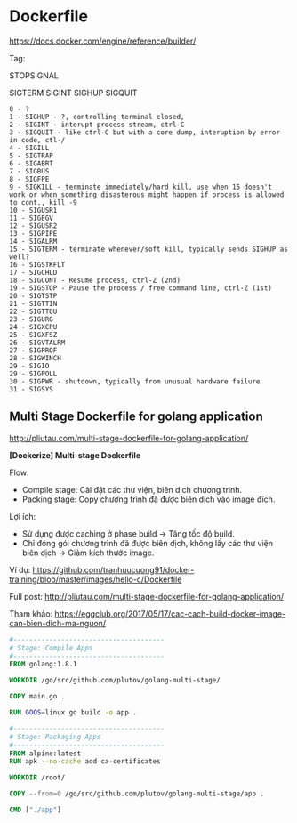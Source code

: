 # Dockerfile

https://docs.docker.com/engine/reference/builder/


Tag:

STOPSIGNAL

SIGTERM
SIGINT
SIGHUP
SIGQUIT

```
0 - ?
1 - SIGHUP - ?, controlling terminal closed,
2 - SIGINT - interupt process stream, ctrl-C
3 - SIGQUIT - like ctrl-C but with a core dump, interuption by error in code, ctl-/
4 - SIGILL
5 - SIGTRAP
6 - SIGABRT
7 - SIGBUS
8 - SIGFPE
9 - SIGKILL - terminate immediately/hard kill, use when 15 doesn't work or when something disasterous might happen if process is allowed to cont., kill -9
10 - SIGUSR1
11 - SIGEGV
12 - SIGUSR2
13 - SIGPIPE
14 - SIGALRM
15 - SIGTERM - terminate whenever/soft kill, typically sends SIGHUP as well?
16 - SIGSTKFLT
17 - SIGCHLD
18 - SIGCONT - Resume process, ctrl-Z (2nd)
19 - SIGSTOP - Pause the process / free command line, ctrl-Z (1st)
20 - SIGTSTP
21 - SIGTTIN
22 - SIGTTOU
23 - SIGURG
24 - SIGXCPU
25 - SIGXFSZ
26 - SIGVTALRM
27 - SIGPROF
28 - SIGWINCH
29 - SIGIO
29 - SIGPOLL
30 - SIGPWR - shutdown, typically from unusual hardware failure
31 - SIGSYS
```

## Multi Stage Dockerfile for golang application
http://pliutau.com/multi-stage-dockerfile-for-golang-application/

**[Dockerize] Multi-stage Dockerfile**

Flow:
- Compile stage: Cài đặt các thư viện, biên dịch chương trình.
- Packing stage: Copy chương trình đã được biên dịch vào image đích.

Lợi ích:
- Sử dụng được caching ở phase build -> Tăng tốc độ build.
- Chỉ đóng gói chương trình đã được biên dịch, không lấy các thư viện biên dịch -> Giảm kích thước image.

Ví dụ:
https://github.com/tranhuucuong91/docker-training/blob/master/images/hello-c/Dockerfile

Full post: http://pliutau.com/multi-stage-dockerfile-for-golang-application/

Tham khảo: https://eggclub.org/2017/05/17/cac-cach-build-docker-image-can-bien-dich-ma-nguon/


```Dockerfile
#--------------------------------------
# Stage: Compile Apps
#--------------------------------------
FROM golang:1.8.1

WORKDIR /go/src/github.com/plutov/golang-multi-stage/

COPY main.go .

RUN GOOS=linux go build -o app .

#--------------------------------------
# Stage: Packaging Apps
#--------------------------------------
FROM alpine:latest
RUN apk --no-cache add ca-certificates

WORKDIR /root/

COPY --from=0 /go/src/github.com/plutov/golang-multi-stage/app .

CMD ["./app"]

```




